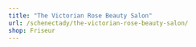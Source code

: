 ```yaml
---
title: "The Victorian Rose Beauty Salon"
url: /schenectady/the-victorian-rose-beauty-salon/
shop: Friseur
---
```

